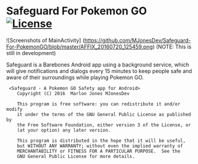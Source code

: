 # Safeguard For Pokemon GO [![License](https://img.shields.io/badge/license-GPLv3-blue.svg)](https://github.com/MJonesDev/Safeguard-for-PokemonGO/blob/master/LICENSE.txt)
![Screenshots of MainActivity] (https://github.com/MJonesDev/Safeguard-For-PokemonGO/blob/master/AFFIX_20160720_125459.png)
(NOTE: This is still in development)

Safeguard is a Barebones Android app using a background service,
which will give notifications and dialogs every 15 minutes to keep people
safe and aware of their surroundings while playing Pokemon GO. 
````
 <Safeguard - A Pokemon GO Safety app for Android>
    Copyright (C) 2016  Marlon Jones MJonesDev

    This program is free software: you can redistribute it and/or modify
    it under the terms of the GNU General Public License as published by
    the Free Software Foundation, either version 3 of the License, or
    (at your option) any later version.

    This program is distributed in the hope that it will be useful,
    but WITHOUT ANY WARRANTY; without even the implied warranty of
    MERCHANTABILITY or FITNESS FOR A PARTICULAR PURPOSE.  See the
    GNU General Public License for more details.
````
